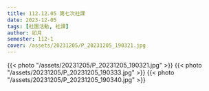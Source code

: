 ```yaml
---
title: 112.12.05 第七次社課
date: 2023-12-05
tags: [社團活動, 社課]
author: 如月
semester: 112-1
cover: /assets/20231205/P_20231205_190321.jpg
---
```


{{< photo "/assets/20231205/P_20231205_190321.jpg" >}}
{{< photo "/assets/20231205/P_20231205_190333.jpg" >}}
{{< photo "/assets/20231205/P_20231205_190340.jpg" >}}
